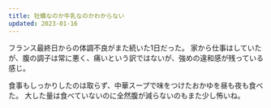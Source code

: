 ```yaml
---
title: 牡蠣なのか牛乳なのかわからない
updated: 2023-01-16
---
```


フランス最終日からの体調不良がまた続いた1日だった。
家から仕事はしていたが、腹の調子は常に悪く、痛いという訳ではないが、強めの違和感が残っている感じ。

食事もしっかりしたのは取らず、中華スープで味をつけたおかゆを昼も夜も食べた。
大した量は食べていないのに全然腹が減らないのもまた少し怖いね。
